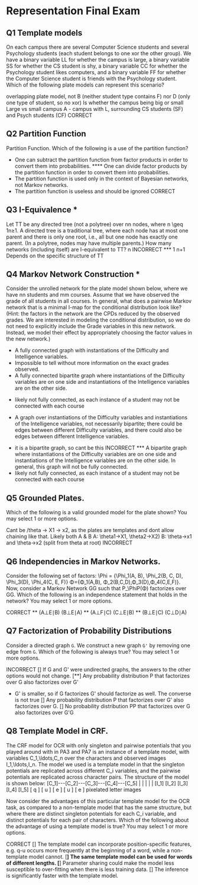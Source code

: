 # Representation Final Exam

## Q1 Template models
On each campus there are several Computer Science students and several Psychology students (each student belongs to one xor the other group). We have a binary variable LL for whether the campus is large, a binary variable SS for whether the CS student is shy, a binary variable CC for whether the Psychology student likes computers, and a binary variable FF for whether the Computer Science student is friends with the Psychology student. Which of the following plate models can represent this scenario?

overlapping plate model, not B (neither student type contains F) nor D (only one type of student, so no xor)
Is whether the campus being big or small
Large vs small campus
A - campus with L, surrounding CS students (SF) and Psych students (CF)
CORRECT


## Q2 Partition Function
Partition Function. Which of the following is a use of the partition function?

* One can subtract the partition function from factor products in order to convert them into probabilities.
**** One can divide factor products by the partition function in order to convert them into probabilities.
* The partition function is used only in the context of Bayesian networks, not Markov networks.
* The partition function is useless and should be ignored
CORRECT


## Q3 I-Equivalence *
Let TT be any directed tree (not a polytree) over nn nodes, where n \geq 1n≥1. A directed tree is a traditional tree, where each node has at most one parent and there is only one root, i.e., all but one node has exactly one parent. (In a polytree, nodes may have multiple parents.) How many networks (including itself) are I-equivalent to TT?
n
INCORRECT *** 1
n+1
Depends on the specific structure of TT


## Q4 Markov Network Construction *
Consider the unrolled network for the plate model shown below, where we have nn students and mm courses. Assume that we have observed the grade of all students in all courses. In general, what does a pairwise Markov network that is a minimal I-map for the conditional distribution look like? (Hint: the factors in the network are the CPDs reduced by the observed grades. We are interested in modeling the conditional distribution, so we do not need to explicitly include the Grade variables in this new network. Instead, we model their effect by appropriately choosing the factor values in the new network.)

* A fully connected graph with instantiations of the Difficulty and Intelligence variables.
* Impossible to tell without more information on the exact grades observed.
* A fully connected bipartite graph where instantiations of the Difficulty variables are on one side and instantiations of the Intelligence variables are on the other side.
 - likely not fully connected, as each instance of a student may not be connected with each course
* A graph over instantiations of the Difficulty variables and instantiations of the Intelligence variables, not necessarily bipartite; there could be edges between different Difficulty variables, and there could also be edges between different Intelligence variables.
- it is a bipartite graph, so cant be this
INCORRECT *** A bipartite graph where instantiations of the Difficulty variables are on one side and instantiations of the Intelligence variables are on the other side. In general, this graph will not be fully connected.
 - likely not fully connected, as each instance of a student may not be connected with each course


## Q5 Grounded Plates.

Which of the following is a valid grounded model for the plate shown? You may select 1 or more options.

Cant be /theta -> X1 -> x2, as the plates are templates and dont allow chaining like that.
Likely both A & B
A: \theta1->X1, \theta2->X2)
B: \theta->x1 and \theta->x2 (split from theta at root) 
INCORRECT

## Q6 Independencies in Markov Networks.

Consider the following set of factors: 
\Phi = \{\Phi_1(A, B), \Phi_2(B, C, D), \Phi_3(D), \Phi_4(C, E, F)\}
Φ={Φ_1(A,B), Φ_2(B,C,D),Φ_3(D),Φ_4(C,E,F)}. 
Now, consider a Markov Network GG such that 
P_\PhiP(Φ)
​factorizes over GG. Which of the following is an independence statement that holds in the network? You may select 1 or more options.

CORRECT
** (A⊥E∣B)
(B⊥E∣A)
** (A⊥F∣C)
(C⊥E∣B)
** (B⊥E∣C)
(C⊥D∣A)


## Q7 Factorization of Probability Distributions

Consider a directed graph `G`. We construct a new graph `G'`   by removing one edge from `G`. Which of the following is always true? You may select 1 or more options.

INCORRECT
[] If G and G' were undirected graphs, the answers to the other options would not change.
[**] Any probability distribution P that factorizes over G also factorizes over G'
 - G' is smaller, so if G factorizes G' should factorize as well. The converse is not true
[] Any probability distribution P that factorizes over G' also factorizes over G.
[] No probability distribution PP that factorizes over G also factorizes over G'G


## Q8 Template Model in CRF.

The CRF model for OCR with only singleton and pairwise potentials that you played around with in PA3 and PA7 is an instance of a template model, with variables C_1,\ldots,C_n  over the characters and observed images I_1,\ldots,I_n. The model we used is a template model in that the singleton potentials are replicated across different C_i variables, and the pairwise potentials are replicated across character pairs. The structure of the model is shown below:
 [C_1]---[C_2]---[C_3]---[C_4]---[C_5]
   |       |       |       |       |
 [I_1]   [I_2]   [I_3]   [I_4]   [I_5]
 [ q ]   [ u ]   [ e ]   [ u ]   [ e ] pixelated letter images

Now consider the advantages of this particular template model for the OCR task, as compared to a non-template model that has the same structure, but where there are distinct singleton potentials for each C_i variable, and distinct potentials for each pair of characters. Which of the following about the advantage of using a template model is true? You may select 1 or more options.

CORRECT
[] The template model can incorporate position-specific features, e.g. q-u occurs more frequently at the beginning of a word, while a non-template model cannot.
[**] The same template model can be used for words of different lengths.
[**] Parameter sharing could make the model less susceptible to over-fitting when there is less training data.
[] The inference is significantly faster with the template model.


